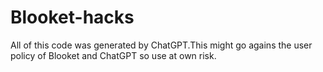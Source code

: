 # Blooket-hacks

All of this code was generated by ChatGPT.This might go agains the user policy of Blooket and ChatGPT so use at own risk.
